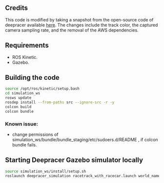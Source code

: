 ## Credits

This code is modified by taking a snapshot from the open-source code of deepracer available [here](https://github.com/aws-robotics/aws-robomaker-sample-application-deepracer). The changes include the track color, the captured camera sampling rate, and the removal of the AWS dependencies.

## Requirements

- ROS Kinetic.
- Gazebo.

## Building the code

```bash
source /opt/ros/kinetic/setup.bash
cd simulation_ws
rosws update
rosdep install --from-paths src --ignore-src -r -y
colcon build
colcon bundle
```

### Known issue:
- change permissions of simulation_ws/bundle/bundle_staging/etc/sudoers.d/README , if colcon bundle fails.

## Starting Deepracer Gazebo simulator locally

```bash
source simulation_ws/install/setup.sh
roslaunch deepracer_simulation racetrack_with_racecar.launch world_name:=hard_track
```
